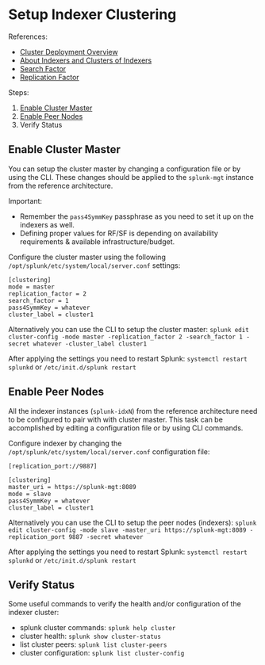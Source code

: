 Setup Indexer Clustering
========================

References:
- [Cluster Deployment Overview](https://docs.splunk.com/Documentation/Splunk/8.0.2/Indexer/Clusterdeploymentoverview)
- [About Indexers and Clusters of Indexers](https://docs.splunk.com/Documentation/Splunk/8.0.2/Indexer/Aboutclusters)
- [Search Factor](https://docs.splunk.com/Documentation/Splunk/8.0.2/Indexer/Thesearchfactor)
- [Replication Factor](https://docs.splunk.com/Documentation/Splunk/8.0.2/Indexer/Thereplicationfactor)


Steps:
1. [Enable Cluster Master](https://docs.splunk.com/Documentation/Splunk/8.0.2/Indexer/Enablethemasternode)
2. [Enable Peer Nodes](https://docs.splunk.com/Documentation/Splunk/8.0.2/Indexer/Enablethepeernodes)
3. Verify Status


Enable Cluster Master
---------------------
You can setup the cluster master by changing a configuration file or by using the CLI.
These changes should be applied to the `splunk-mgt` instance from the reference architecture.

Important:
- Remember the `pass4SymmKey` passphrase as you need to set it up on the indexers as well.
- Defining proper values for RF/SF is depending on availability requirements & available infrastructure/budget.

Configure the cluster master using the following `/opt/splunk/etc/system/local/server.conf` settings:
```
[clustering]
mode = master
replication_factor = 2
search_factor = 1
pass4SymmKey = whatever
cluster_label = cluster1
```

Alternatively you can use the CLI to setup the cluster master:
`splunk edit cluster-config -mode master -replication_factor 2 -search_factor 1 -secret whatever -cluster_label cluster1`

After applying the settings you need to restart Splunk: 
`systemctl restart splunkd` or `/etc/init.d/splunk restart`	 


Enable Peer Nodes
-----------------
All the indexer instances (`splunk-idxN`) from the reference architecture need to be configured to pair with with cluster master.
This task can be accomplished by editing a configuration file or by using CLI commands.

Configure indexer by changing the `/opt/splunk/etc/system/local/server.conf` configuration file:
```
[replication_port://9887]

[clustering]
master_uri = https://splunk-mgt:8089
mode = slave
pass4SymmKey = whatever
cluster_label = cluster1
```

Alternatively you can use the CLI to setup the peer nodes (indexers):
`splunk edit cluster-config -mode slave -master_uri https://splunk-mgt:8089 -replication_port 9887 -secret whatever`

After applying the settings you need to restart Splunk:
`systemctl restart splunkd` or `/etc/init.d/splunk restart`


Verify Status
-------------
Some useful commands to verify the health and/or configuration of the indexer cluster:
- splunk cluster commands: `splunk help cluster`
- cluster health: `splunk show cluster-status`
- list cluster peers: `splunk list cluster-peers`
- cluster configuration: `splunk list cluster-config`
